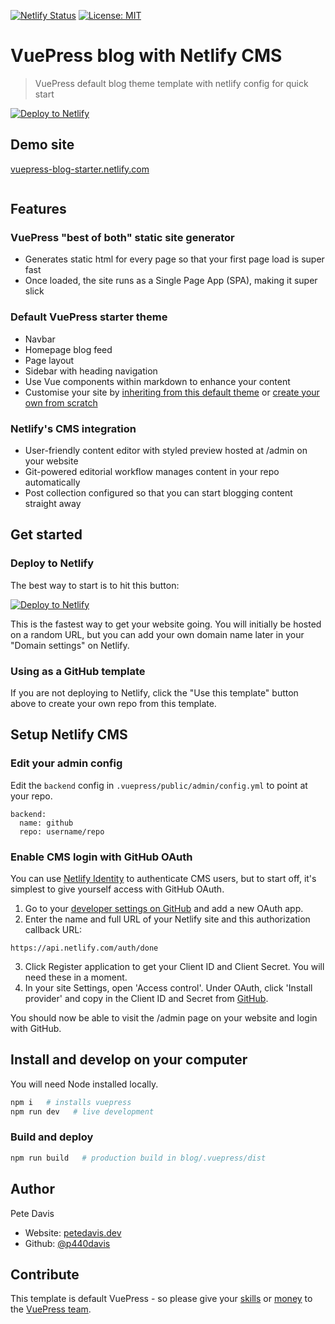 [![Netlify Status](https://api.netlify.com/api/v1/badges/d5ba9070-f033-4b70-915b-7278fca41dd0/deploy-status)](https://app.netlify.com/sites/vuepress-blog-starter/deploys)
<a href="#" target="_blank">
  <img alt="License: MIT" src="https://img.shields.io/badge/License-MIT-yellow.svg" />
</a>

# VuePress blog with Netlify CMS

> VuePress default blog theme template with netlify config for quick start

<a href="https://app.netlify.com/start/deploy?repository=https://github.com/p440davis/VuePress-Blog-with-Netlify-CMS&amp;stack=cms"><img src="https://www.netlify.com/img/deploy/button.svg" alt="Deploy to Netlify"></a>

## Demo site

[vuepress-blog-starter.netlify.com](https://vuepress-blog-starter.netlify.com/)

<a href="https://vuepress-blog-starter.netlify.com/"><img src="https://raw.githubusercontent.com/p440davis/VuePress-Blog-with-Netlify-CMS/master/blog/.vuepress/public/media/VuePress_%2B_Netlify_CMS.png" alt="" /></a>

## Features

### VuePress "best of both" static site generator

- Generates static html for every page so that your first page load is super fast
- Once loaded, the site runs as a Single Page App (SPA), making it super slick

### Default VuePress starter theme

- Navbar
- Homepage blog feed
- Page layout
- Sidebar with heading navigation
- Use Vue components within markdown to enhance your content
- Customise your site by [inheriting from this default theme](https://vuepress.vuejs.org/theme/inheritance.html) or [create your own from scratch](https://vuepress.vuejs.org/theme/writing-a-theme.html)

### Netlify's CMS integration

- User-friendly content editor with styled preview hosted at /admin on your website
- Git-powered editorial workflow manages content in your repo automatically
- Post collection configured so that you can start blogging content straight away

## Get started

### Deploy to Netlify

The best way to start is to hit this button:

<a href="https://app.netlify.com/start/deploy?repository=https://github.com/p440davis/VuePress-Blog-with-Netlify-CMS&amp;stack=cms"><img src="https://www.netlify.com/img/deploy/button.svg" alt="Deploy to Netlify"></a>

This is the fastest way to get your website going. You will initially be hosted on a random URL, but you can add your own domain name later in your "Domain settings" on Netlify.

### Using as a GitHub template

If you are not deploying to Netlify, click the "Use this template" button above to create your own repo from this template.

## Setup Netlify CMS

### Edit your admin config

Edit the `backend` config in `.vuepress/public/admin/config.yml` to point at your repo.

```
backend:
  name: github
  repo: username/repo
```

### Enable CMS login with GitHub OAuth

You can use [Netlify Identity](https://docs.netlify.com/visitor-access/identity/) to authenticate CMS users, but to start off, it's simplest to give yourself access with GitHub OAuth.

1. Go to your [developer settings on GitHub](https://github.com/settings/developers) and add a new OAuth app.
2. Enter the name and full URL of your Netlify site and this authorization callback URL:

```
https://api.netlify.com/auth/done
```

3. Click Register application to get your Client ID and Client Secret. You will need these in a moment.
4. In your site Settings, open 'Access control'. Under OAuth, click 'Install provider' and copy in the Client ID and Secret from [GitHub](https://github.com/settings/developers).

You should now be able to visit the /admin page on your website and login with GitHub.

## Install and develop on your computer

You will need Node installed locally.

```sh
npm i   # installs vuepress
npm run dev   # live development
```

### Build and deploy

```sh
npm run build   # production build in blog/.vuepress/dist
```

## Author

Pete Davis

- Website: [petedavis.dev](https://petedavis.dev)
- Github: [@p440davis](https://github.com/p440davis)

## Contribute

This template is default VuePress - so please give your [skills](https://github.com/vuejs/vuepress) or [money](https://opencollective.com/vuepress) to the [VuePress team](https://github.com/vuejs/vuepress).

